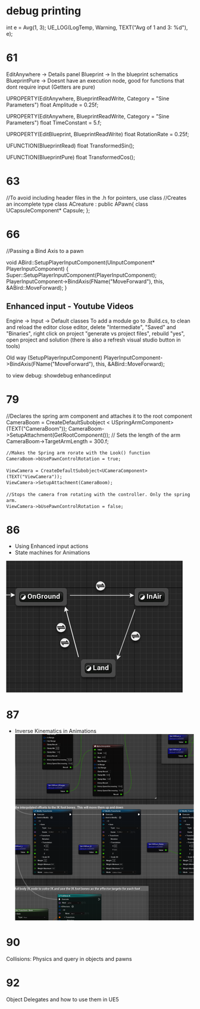 # debug printing

int e = Avg<int32>(1, 3);
UE_LOG(LogTemp, Warning, TEXT("Avg of 1 and 3: %d"), e);



# 61
EditAnywhere -> Details panel
Blueprint -> In the blueprint schematics
BlueprintPure -> Doesnt have an execution node, good for functions that dont require input (Getters are pure)

UPROPERTY(EditAnywhere, BlueprintReadWrite, Category = "Sine Parameters")
float Amplitude = 0.25f;

UPROPERTY(EditAnywhere, BlueprintReadWrite, Category = "Sine Parameters")
float TimeConstant = 5.f;

UPROPERTY(EditBlueprint, BlueprintReadWrite) 
float RotationRate = 0.25f;

UFUNCTION(BlueprintRead) 
float TransformedSin();

UFUNCTION(BlueprintPure)
float TransformedCos();


# 63
//To avoid including header files in the .h for pointers, use class
//Creates an incomplete type
class ACreature : public APawn{
	class UCapsuleComponent* Capsule;
};

# 66
//Passing a Bind Axis to a pawn

void ABird::SetupPlayerInputComponent(UInputComponent* PlayerInputComponent)
{
	Super::SetupPlayerInputComponent(PlayerInputComponent);
	PlayerInputComponent->BindAxis(FName("MoveForward"), this, &ABird::MoveForward);
}

## Enhanced input - Youtube Videos
Engine -> Input -> Default classes 
To add a module go to .Build.cs, to clean and reload the editor close editor, delete "Intermediate", "Saved" and "Binaries", 
right click on project "generate vs project files", rebuild "yes", open project and solution (there is also a refresh visual studio button in tools)


Old way (SetupPlayerInputComponent)
PlayerInputComponent->BindAxis(FName("MoveForward"), this, &ABird::MoveForward);

to view debug: showdebug enhancedinput

# 79 
//Declares the spring arm component and attaches it to the root component
	CameraBoom = CreateDefaultSubobject < USpringArmComponent>(TEXT("CameraBoom"));
	CameraBoom->SetupAttachment(GetRootComponent());
	// Sets the length of the arm
	CameraBoom->TargetArmLength = 300.f;

	//Makes the Spring arm rorate with the Look() function
	CameraBoom->bUsePawnControlRotation = true;

	ViewCamera = CreateDefaultSubobject<UCameraComponent>(TEXT("ViewCamera"));
	ViewCamera->SetupAttachment(CameraBoom);

	//Stops the camera from rotating with the controller. Only the spring arm.
	ViewCamera->bUsePawnControlRotation = false;

# 86 
- Using Enhanced input actions
- State machines for Animations

![State machine](Screenshots/86.png)


# 87
- Inverse Kinematics in Animations
![Control rig](Screenshots/87.png)

# 90

Collisions: Physics and query in objects and pawns

# 92
Object Delegates and how to use  them in UE5